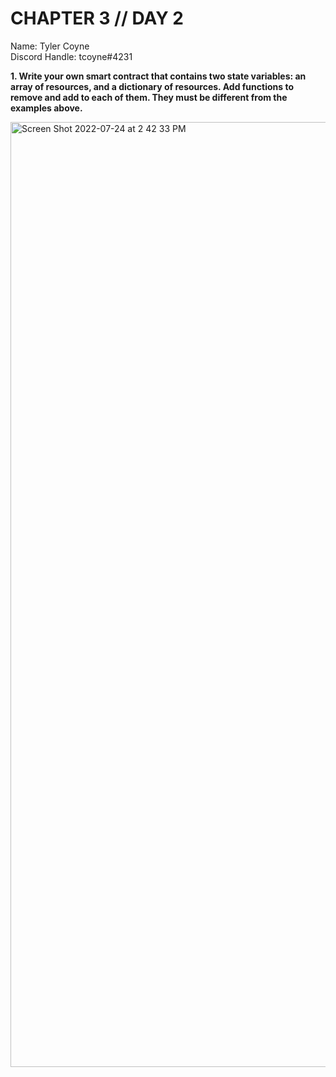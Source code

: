 # CHAPTER 3 // DAY 2

Name: Tyler Coyne  
Discord Handle: tcoyne#4231

**1. Write your own smart contract that contains two state variables: an array of resources, and a dictionary of resources. Add functions to remove and add to each of them. They must be different from the examples above.**

<img width="1512" alt="Screen Shot 2022-07-24 at 2 42 33 PM" src="https://user-images.githubusercontent.com/92488787/180666977-cd35bbea-1c20-4418-9ad5-045ea60eb50f.png">

